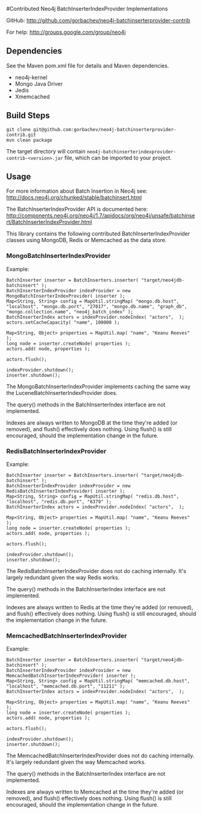 #Contributed Neo4j BatchInserterIndexProvider Implementations

GitHub:
http://github.com/gorbachev/neo4j-batchinserterprovider-contrib

For help:
http://groups.google.com/group/neo4j

## Dependencies

See the Maven pom.xml file for details and Maven dependencies.

* neo4j-kernel
* Mongo Java Driver
* Jedis
* Xmemcached

## Build Steps

	git clone git@github.com:gorbachev/neo4j-batchinserterprovider-contrib.git
	mvn clean package

The target directory will contain `neo4j-batchinserterindexprovider-contrib-<version>.jar` file, which can be imported to your project.

## Usage

For more information about Batch Insertion in Neo4j see: http://docs.neo4j.org/chunked/stable/batchinsert.html

The BatchInserterIndexProvider API is documented here: http://components.neo4j.org/neo4j/1.7/apidocs/org/neo4j/unsafe/batchinsert/BatchInserterIndexProvider.html

This library contains the following contributed BatchInserterIndexProvider classes using MongoDB, Redis or Memcached as the data store.

### MongoBatchInserterIndexProvider

Example:

	BatchInserter inserter = BatchInserters.inserter( "target/neo4jdb-batchinsert" );
	BatchInserterIndexProvider indexProvider = new MongoBatchInserterIndexProvider( inserter );
	Map<String, String> config = MapUtil.stringMap( "mongo.db.host", "localhost", "mongo.db.port", "27017", "mongo.db.name", "graph_db", "mongo.collection.name", "neo4j_batch_index" );
	BatchInserterIndex actors = indexProvider.nodeIndex( "actors",  );
	actors.setCacheCapacity( "name", 100000 );

	Map<String, Object> properties = MapUtil.map( "name", "Keanu Reeves" );
	long node = inserter.createNode( properties );
	actors.add( node, properties );
 
	actors.flush();
 
	indexProvider.shutdown();
	inserter.shutdown();

The MongoBatchInserterIndexProvider implements caching the same way the LuceneBatchInserterIndexProvider does.

The query() methods in the BatchInserterIndex interface are not implemented.

Indexes are always written to MongoDB at the time they're added (or removed), and flush() effectively does nothing. Using flush() is still encouraged, should the implementation change in the future.

### RedisBatchInserterIndexProvider

Example:

	BatchInserter inserter = BatchInserters.inserter( "target/neo4jdb-batchinsert" );
	BatchInserterIndexProvider indexProvider = new RedisBatchInserterIndexProvider( inserter );
	Map<String, String> config = MapUtil.stringMap( "redis.db.host", "localhost", "redis.db.port", "6379" );
	BatchInserterIndex actors = indexProvider.nodeIndex( "actors",  );

	Map<String, Object> properties = MapUtil.map( "name", "Keanu Reeves" );
	long node = inserter.createNode( properties );
	actors.add( node, properties );
 
	actors.flush();
 
	indexProvider.shutdown();
	inserter.shutdown();

The RedisBatchInserterIndexProvider does not do caching internally. It's largely redundant given the way Redis works.

The query() methods in the BatchInserterIndex interface are not implemented.

Indexes are always written to Redis at the time they're added (or removed), and flush() effectively does nothing. Using flush() is still encouraged, should the implementation change in the future.

### MemcachedBatchInserterIndexProvider

Example:

	BatchInserter inserter = BatchInserters.inserter( "target/neo4jdb-batchinsert" );
	BatchInserterIndexProvider indexProvider = new MemcachedBatchInserterIndexProvider( inserter );
	Map<String, String> config = MapUtil.stringMap( "memcached.db.host", "localhost", "memcached.db.port", "11211" );
	BatchInserterIndex actors = indexProvider.nodeIndex( "actors",  );

	Map<String, Object> properties = MapUtil.map( "name", "Keanu Reeves" );
	long node = inserter.createNode( properties );
	actors.add( node, properties );
 
	actors.flush();
 
	indexProvider.shutdown();
	inserter.shutdown();

The MemcachedBatchInserterIndexProvider does not do caching internally. It's largely redundant given the way Memcached works.

The query() methods in the BatchInserterIndex interface are not implemented.

Indexes are always written to Memcached at the time they're added (or removed), and flush() effectively does nothing. Using flush() is still encouraged, should the implementation change in the future.
